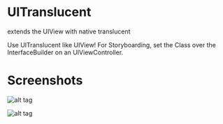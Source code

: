 UITranslucent
=============

extends the UIView with native translucent

Use UITranslucent like UIView! For Storyboarding, set the Class over the InterfaceBuilder on an UIViewController.

Screenshots
=============

![alt tag](https://raw.github.com/hovida/UITranslucent/master/Screenshots/example.png)

![alt tag](https://raw.github.com/hovida/UITranslucent/master/Screenshots/example_overlay.png)
